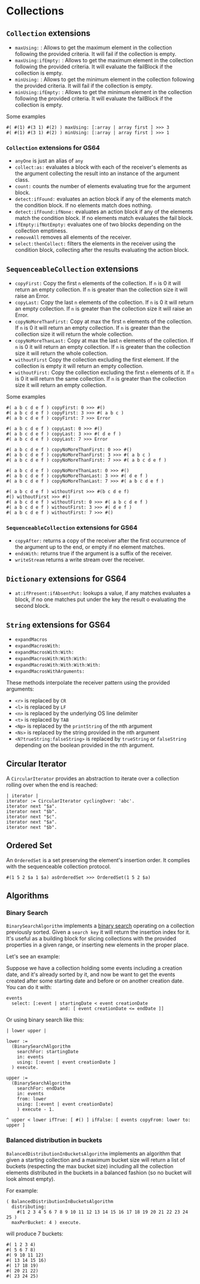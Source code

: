 # Collections

## `Collection` extensions

- `maxUsing:` : Allows to get the maximum element in the collection following
  the provided criteria. It will fail if the collection is empty.
- `maxUsing:ifEmpty:` : Allows to get the maximum element in the collection
  following the provided criteria. It will evaluate the failBlock if the
  collection is empty.
- `minUsing:` : Allows to get the minimum element in the collection following
  the provided criteria. It will fail if the collection is empty.
- `minUsing:ifEmpty:` : Allows to get the minimum element in the collection
  following the provided criteria. It will evaluate the failBlock if the
  collection is empty.

Some examples

```smalltalk
#( #(1) #(3 1) #(2) ) maxUsing: [:array | array first ] >>> 3
#( #(1) #(3 1) #(2) ) minUsing: [:array | array first ] >>> 1
```

### `Collection` extensions for GS64

- `anyOne` is just an alias of `any`
- `collect:as:` evaluates a block with each of the receiver's elements as the
  argument collecting the result into an instance of the argument class.
- `count:` counts the number of elements evaluating true for the argument block.
- `detect:ifFound:` evaluates an action block if any of the elements match the
  condition block. If no elements match does nothing.
- `detect:ifFound:ifNone:` evaluates an action block if any of the elements match
  the condition block. If no elements match evaluates the fail block.
- `ifEmpty:ifNotEmpty:` evaluates one of two blocks depending on the collection emptiness.
- `removeAll` removes all elements of the receiver.
- `select:thenCollect:` filters the elements in the receiver using the condition
  block, collecting after the results evaluating the action block.

## `SequenceableCollection` extensions

- `copyFirst:` Copy the first `n` elements of the collection. If `n` is 0 it
  will return an empty collection. If `n` is greater than the collection size it
  will raise an Error.
- `copyLast:` Copy the last `n` elements of the collection. If `n` is 0 it will
  return an empty collection. If `n` is greater than the collection size it will
  raise an Error.
- `copyNoMoreThanFirst:` Copy at max the first `n` elements of the collection.
  If `n` is 0 it will return an empty collection. If `n` is greater than the
  collection size it will return the whole collection.
- `copyNoMoreThanLast:` Copy at max the last `n` elements of the collection. If
  `n` is 0 it will return an empty collection. If `n` is greater than the
  collection size it will return the whole collection.
- `withoutFirst` Copy the collection excluding the first element. If the
  collection is empty it will return an empty collection.
- `withoutFirst:` Copy the collection excluding the first `n` elements of it.
  If `n` is 0 it will return the same collection. If `n` is greater than the
  collection size it will return an empty collection.

Some examples

```smalltalk
#( a b c d e f ) copyFirst: 0 >>> #()
#( a b c d e f ) copyFirst: 3 >>> #( a b c )
#( a b c d e f ) copyFirst: 7 >>> Error

#( a b c d e f ) copyLast: 0 >>> #()
#( a b c d e f ) copyLast: 3 >>> #( d e f )
#( a b c d e f ) copyLast: 7 >>> Error

#( a b c d e f ) copyNoMoreThanFirst: 0 >>> #()
#( a b c d e f ) copyNoMoreThanFirst: 3 >>> #( a b c )
#( a b c d e f ) copyNoMoreThanFirst: 7 >>> #( a b c d e f )

#( a b c d e f ) copyNoMoreThanLast: 0 >>> #()
#( a b c d e f ) copyNoMoreThanLast: 3 >>> #( d e f )
#( a b c d e f ) copyNoMoreThanLast: 7 >>> #( a b c d e f )

#( a b c d e f ) withoutFirst >>> #(b c d e f)
#() withoutFirst >>> #()
#( a b c d e f ) withoutFirst: 0 >>> #( a b c d e f )
#( a b c d e f ) withoutFirst: 3 >>> #( d e f )
#( a b c d e f ) withoutFirst: 7 >>> #()

```

### `SequenceableCollection` extensions for GS64

- `copyAfter:` returns a copy of the receiver after the first occurrence
  of the argument up to the end, or empty if no element matches.
- `endsWith:` returns true if the argument is a suffix of the receiver.
- `writeStream` returns a write stream over the receiver.

## `Dictionary` extensions for GS64

- `at:ifPresent:ifAbsentPut:` lookups a value, if any matches evaluates a block,
  if no one matches put under the key the result o evaluating the second block.

## `String` extensions for GS64

- `expandMacros`
- `expandMacrosWith:`
- `expandMacrosWith:With:`
- `expandMacrosWith:With:With:`
- `expandMacrosWith:With:With:With:`
- `expandMacrosWithArguments:`

These methods interpolate the receiver pattern using the provided arguments:

- `<r>` is replaced by `CR`
- `<l>` is replaced by `LF`
- `<n>` is replaced by the underlying OS line delimiter
- `<t>` is replaced by `TAB`
- `<Np>` is replaced by the `printString` of the nth argument
- `<Ns>` is replaced by the string provided in the nth argument
- `<N?trueString:falseString>` is replaced by `trueString` or `falseString`
  depending on the boolean provided in the nth argument.

## Circular Iterator

A `CircularIterator` provides an abstraction to iterate over a collection
rolling over when the end is reached:

```smalltalk
| iterator |
iterator := CircularIterator cyclingOver: 'abc'.
iterator next "$a".
iterator next "$b".
iterator next "$c".
iterator next "$a".
iterator next "$b".
```

## Ordered Set

An `OrderedSet` is a set preserving the element's insertion order. It complies
with the sequenceable collection protocol.

```smalltalk
#(1 5 2 $a 1 $a) asOrderedSet >>> OrderedSet(1 5 2 $a)
```

## Algorithms

### Binary Search

`BinarySearchAlgorithm` implements a
[binary search](https://en.wikipedia.org/wiki/Binary_search_algorithm) operating
on a collection previously sorted. Given a `search key` it will return the
insertion index for it. It's useful as a building block for slicing collections
with the provided properties in a given range, or inserting new elements in the
proper place.

Let's see an example:

Suppose we have a collection holding some events including a creation date, and
it's already sorted by it, and now be want to get the events created after some
starting date and before or on another creation date. You can do it with:

```smalltalk
events
  select: [:event | startingDate < event creationDate  
                    and: [ event creationDate <= endDate ]]
```

Or using binary search like this:

```smalltalk
| lower upper |

lower :=
  (BinarySearchAlgorithm
    searchFor: startingDate
    in: events
    using: [:event | event creationDate ]    
  ) execute.

upper :=
  (BinarySearchAlgorithm
    searchFor: endDate
    in: events
    from: lower
    using: [:event | event creationDate]
    ) execute - 1.

^ upper < lower ifTrue: [ #() ] ifFalse: [ events copyFrom: lower to: upper ]
```

### Balanced distribution in buckets

`BalancedDistributionInBucketsAlgorithm` implements an algorithm that given a
starting collection and a maximum bucket size will return a list of buckets
(respecting the max bucket size) including all the collection elements
distributed in the buckets in a balanced fashion (so no bucket will look almost empty).

For example:

```smalltalk
( BalancedDistributionInBucketsAlgorithm
  distributing:
    #(1 2 3 4 5 6 7 8 9 10 11 12 13 14 15 16 17 18 19 20 21 22 23 24 25 )
  maxPerBucket: 4 ) execute.
```

will produce 7 buckets:

```smalltalk
#( 1 2 3 4)
#( 5 6 7 8)
#( 9 10 11 12)
#( 13 14 15 16)
#( 17 18 19)
#( 20 21 22)
#( 23 24 25)
```

